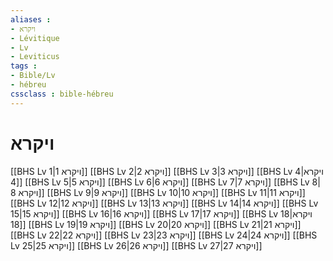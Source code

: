 ```yaml
---
aliases : 
- ויקרא
- Lévitique
- Lv
- Leviticus
tags : 
- Bible/Lv
- hébreu
cssclass : bible-hébreu
---
```


# ויקרא

[[BHS Lv 1|ויקרא 1]]
[[BHS Lv 2|ויקרא 2]]
[[BHS Lv 3|ויקרא 3]]
[[BHS Lv 4|ויקרא 4]]
[[BHS Lv 5|ויקרא 5]]
[[BHS Lv 6|ויקרא 6]]
[[BHS Lv 7|ויקרא 7]]
[[BHS Lv 8|ויקרא 8]]
[[BHS Lv 9|ויקרא 9]]
[[BHS Lv 10|ויקרא 10]]
[[BHS Lv 11|ויקרא 11]]
[[BHS Lv 12|ויקרא 12]]
[[BHS Lv 13|ויקרא 13]]
[[BHS Lv 14|ויקרא 14]]
[[BHS Lv 15|ויקרא 15]]
[[BHS Lv 16|ויקרא 16]]
[[BHS Lv 17|ויקרא 17]]
[[BHS Lv 18|ויקרא 18]]
[[BHS Lv 19|ויקרא 19]]
[[BHS Lv 20|ויקרא 20]]
[[BHS Lv 21|ויקרא 21]]
[[BHS Lv 22|ויקרא 22]]
[[BHS Lv 23|ויקרא 23]]
[[BHS Lv 24|ויקרא 24]]
[[BHS Lv 25|ויקרא 25]]
[[BHS Lv 26|ויקרא 26]]
[[BHS Lv 27|ויקרא 27]]
